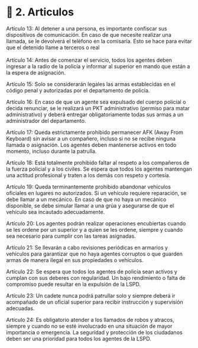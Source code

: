 # 🧠 2. Articulos

Artículo 13: Al detener a una persona, es importante confiscar sus dispositivos de comunicación. En caso de que necesite realizar una llamada, se le devolverá el teléfono en la comisaría. Esto se hace para evitar que el detenido llame a terceros o real\
\
Artículo 14: Antes de comenzar el servicio, todos los agentes deben ingresar a la radio de la policía y informar al superior en mando que están a la espera de asignación.

Artículo 15: Solo se considerarán legales las armas establecidas en el código penal y autorizadas por el departamento de policía.

Artículo 16: En caso de que un agente sea expulsado del cuerpo policial o decida renunciar, se le realizará un PKT administrativo (permiso para matar administrativo) y deberá entregar obligatoriamente todas sus armas a un administrador del departamento.

Artículo 17: Queda estrictamente prohibido permanecer AFK (Away From Keyboard) sin avisar a un compañero, incluso si no se recibe ninguna llamada o asignación. Los agentes deben mantenerse activos en todo momento, incluso durante la patrulla.

Artículo 18: Está totalmente prohibido faltar al respeto a los compañeros de la fuerza policial y a los civiles. Se espera que todos los agentes mantengan una actitud profesional y traten a los demás con respeto y cortesía.

Artículo 19: Queda terminantemente prohibido abandonar vehículos oficiales en lugares no autorizados. Si un vehículo requiere reparación, se debe llamar a un mecánico. En caso de que no haya un mecánico disponible, se debe simular llamar a una grúa y asegurarse de que el vehículo sea incautado adecuadamente.

Artículo 20: Los agentes podrán realizar operaciones encubiertas cuando se les ordene por un superior y a quien se les ordene, siempre y cuando sea necesario para cumplir con las tareas asignadas.

Artículo 21: Se llevarán a cabo revisiones periódicas en armarios y vehículos para garantizar que no haya agentes corruptos o que guarden armas de manera ilegal en sus propiedades o vehículos.

Artículo 22: Se espera que todos los agentes de policía sean activos y cumplan con sus deberes con regularidad. Un bajo rendimiento o falta de compromiso puede resultar en la expulsión de la LSPD.

Artículo 23: Un cadete nunca podrá patrullar solo y siempre deberá ir acompañado de un oficial superior para recibir instrucción y supervisión adecuadas.

Artículo 24: Es obligatorio atender a los llamados de robos y atracos, siempre y cuando no se esté involucrado en una situación de mayor importancia o emergencia. La seguridad y protección de los ciudadanos deben ser una prioridad para todos los agentes de la LSPD.
